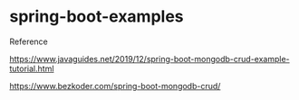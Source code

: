 # spring-boot-examples

Reference

https://www.javaguides.net/2019/12/spring-boot-mongodb-crud-example-tutorial.html

https://www.bezkoder.com/spring-boot-mongodb-crud/

